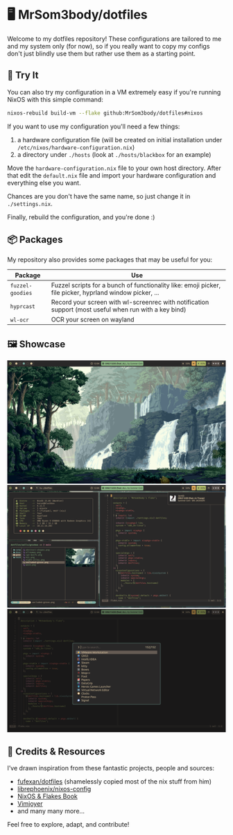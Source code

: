 # 🖥️ MrSom3body/dotfiles

Welcome to my dotfiles repository! These configurations are tailored to me and
my system only (for now), so if you really want to copy my configs don't just
blindly use them but rather use them as a starting point.

## 🧪 Try It

You can also try my configuration in a VM extremely easy if you're running NixOS
with this simple command:

```bash
nixos-rebuild build-vm --flake github:MrSom3body/dotfiles#nixos
```

If you want to use my configuration you'll need a few things:

1. a hardware configuration file (will be created on initial installation under
   `/etc/nixos/hardware-configuration.nix`)
2. a directory under `./hosts` (look at `./hosts/blackbox` for an example)

Move the `hardware-configuration.nix` file to your own host directory. After
that edit the `default.nix` file and import your hardware configuration and
everything else you want.

Chances are you don't have the same name, so just change it in `./settings.nix`.

Finally, rebuild the configuration, and you're done :)

## 📦 Packages

My repository also provides some packages that may be useful for you:

| Package          | Use                                                                                                      |
| ---------------- | -------------------------------------------------------------------------------------------------------- |
| `fuzzel-goodies` | Fuzzel scripts for a bunch of functionality like: emoji picker, file picker, hyprland window picker, ... |
| `hyprcast`       | Record your screen with wl-screenrec with notification support (most useful when run with a key bind)    |
| `wl-ocr`         | OCR your screen on wayland                                                                               |

## 🖼️ Showcase

![Desktop Preview](assets/desktop.png)
![Windows Preview](assets/windows.png)
![Launcher Preview](assets/launcher.png)

## 💾 Credits & Resources

I’ve drawn inspiration from these fantastic projects, people and sources:

- [fufexan/dotfiles](https://github.com/fufexan/dotfiles) (shamelessly copied
  most of the nix stuff from him)
- [librephoenix/nixos-config](https://github.com/librephoenix/nixos-config)
- [NixOS & Flakes Book](https://nixos-and-flakes.thiscute.world/)
- [Vimjoyer](https://www.youtube.com/@vimjoyer)
- and many many more...

Feel free to explore, adapt, and contribute!
